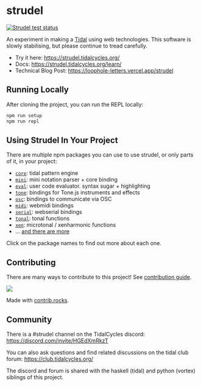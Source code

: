# strudel

[![Strudel test status](https://github.com/tidalcycles/strudel/actions/workflows/test.yml/badge.svg)](https://github.com/tidalcycles/strudel/actions)

An experiment in making a [Tidal](https://github.com/tidalcycles/tidal/) using web technologies. This software is slowly stabilising, but please continue to tread carefully.

- Try it here: <https://strudel.tidalcycles.org/>
- Docs: <https://strudel.tidalcycles.org/learn/>
- Technical Blog Post: <https://loophole-letters.vercel.app/strudel>

## Running Locally

After cloning the project, you can run the REPL locally:

```bash
npm run setup
npm run repl
```

## Using Strudel In Your Project

There are multiple npm packages you can use to use strudel, or only parts of it, in your project:

- [`core`](./packages/core/): tidal pattern engine
- [`mini`](./packages/mini): mini notation parser + core binding
- [`eval`](./packages/eval): user code evaluator. syntax sugar + highlighting
- [`tone`](./packages/tone): bindings for Tone.js instruments and effects
- [`osc`](./packages/osc): bindings to communicate via OSC
- [`midi`](./packages/midi): webmidi bindings
- [`serial`](./packages/serial): webserial bindings
- [`tonal`](./packages/tonal): tonal functions
- [`xen`](./packages/xen): microtonal / xenharmonic functions
- ... [and there are more](./packages/)

Click on the package names to find out more about each one.

## Contributing

There are many ways to contribute to this project! See [contribution guide](./CONTRIBUTING.md).

<a href="https://github.com/tidalcycles/strudel/graphs/contributors">
  <img src="https://contrib.rocks/image?repo=tidalcycles/strudel" />
</a>

Made with [contrib.rocks](https://contrib.rocks).

## Community

There is a #strudel channel on the TidalCycles discord: <https://discord.com/invite/HGEdXmRkzT>

You can also ask questions and find related discussions on the tidal club forum: <https://club.tidalcycles.org/>

The discord and forum is shared with the haskell (tidal) and python (vortex) siblings of this project.
